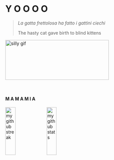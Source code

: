 # Y O O O O 

> *La gatta frettolosa ha fatto i gattini ciechi*
> 
> The hasty cat gave birth to blind kittens

<a href="#"><img height="125px" width="325px" src="https://media.tenor.com/ayQz8C6VtYQAAAAi/arima-kana-speech-bubble.gif" alt="silly gif" /></a>

<br/>

#### M A M A M I A
<a href="#"><img width="25%" height="150rem" src="https://github-readme-streak-stats.herokuapp.com/?user=dheanka73" alt="my github streak" /></a>
<a href="#"><img width="25%" height="150rem" src="https://github-readme-stats-eight-theta.vercel.app/api?username=dheanka73&show_icons=true&include_all_commits=true&count_private=true" alt="my github stats" /></a>
